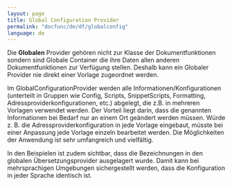 ```yaml
---
layout: page
title: Global Configuration Provider
permalink: "docfunc/de/df/globalconfig"
language: de
---
```


Die **Globalen** Provider gehören nicht zur Klasse der Dokumentfunktionen sondern sind Globale Container die ihre Daten allen anderen Dokumentfunktionen zur Verfügung stellen. Deshalb kann ein Globaler Provider nie direkt einer Vorlage zugeordnet werden.

Im GlobalConfigurationProvider werden alle Informationen/Konfigurationen (unterteilt in Gruppen wie Config, Scripts, SnippetScripts, Formatting, Adressproviderkonfigurationen, etc.) abgelegt, die z.B. in mehreren Vorlagen verwendet werden. 
Der Vorteil liegt darin, dass die genannten Informationen bei Bedarf nur an einem Ort geändert werden müssen. Würde z.&nbsp;B. die Adressproviderkonfiguration in jede Vorlage eingebaut, müsste bei einer Anpassung jede Vorlage einzeln bearbeitet werden.
Die Möglichkeiten der Anwendung ist sehr umfangreich und vielfältig.

In den Beispielen ist zudem sichtbar, dass die Bezeichnungen in den globalen Übersetzungsprovider ausgelagert wurde. Damit kann bei mehrsprachigen Umgebungen sichergestellt werden, dass die Konfiguration in jeder Sprache identisch ist.
